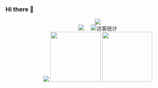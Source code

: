 ### Hi there 👋

<!--
**chenlunTian/chenlunTian** is a ✨ _special_ ✨ repository because its `README.md` (this file) appears on your GitHub profile.

Here are some ideas to get you started:

- 🔭 I’m currently working on ...
- 🌱 I’m currently learning ...
- 👯 I’m looking to collaborate on ...
- 🤔 I’m looking for help with ...
- 💬 Ask me about ...
- 📫 How to reach me: ...
- 😄 Pronouns: ...
- ⚡ Fun fact: ...
-->

<!-- profile logo 个人资料徽标 -->
<div align="center">
  <!-- Quotes 名人名言 -->
<img src="https://quotes-github-readme.vercel.app/api?type=horizontal&theme=dark" /><br>
<div align="center">
    <a href="https://blog.csdn.net/qq_39538318"><img src="https://img.shields.io/badge/CSDN-论坛-c32136" /></a> 
    <!-- visitor statistics logo 访客数统计徽标 -->
    <img src="https://visitor-badge.glitch.me/badge?page_id=chenlunTian" alt="访客统计" />
</div>
<!-- Snake Code Contribution Map 贪吃蛇代码贡献图 -->
  <img src="https://cdn.jsdelivr.net/gh/chenlunTian/chenlunTian/profile-snake-contrib/github-contribution-grid-snake-dark.svg" />
  
  <!-- GitHub 数据统计 -->
<img height="137px" src="https://github-readme-stats-git-masterrstaa-rickstaa.vercel.app/api?username=chenlunTian&hide_title=true&hide_border=true&show_icons=trueline_height=21&text_color=000&icon_color=000&bg_color=0,ea6161,ffc64d,fffc4d,52fa5a&theme=graywhite" />
<img height="137px" src="https://github-readme-stats-git-masterrstaa-rickstaa.vercel.app/api/top-langs/?username=chenlunTian&hide_title=true&hide_border=true&layout=compact&langs_count=6&text_color=000&icon_color=fff&bg_color=0,52fa5a,4dfcff,c64dff&theme=graywhite" /><br><br>
  
</div>
